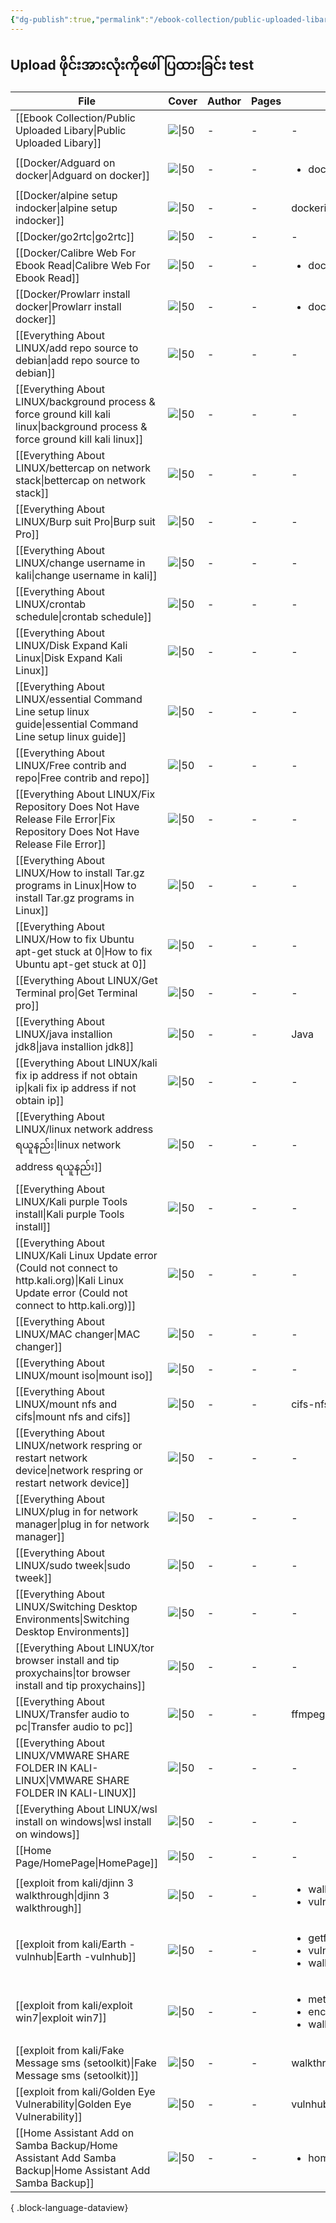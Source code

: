 ```yaml
---
{"dg-publish":true,"permalink":"/ebook-collection/public-uploaded-libary/","dgPassFrontmatter":true,"noteIcon":""}
---
```



## Upload ဖိုင်းအားလုံးကိုဖေါ်ပြထားခြင်း test
| File                                                                                                                                                     | Cover       | Author | Pages | Tags                                                                      |
| -------------------------------------------------------------------------------------------------------------------------------------------------------- | ----------- | ------ | ----- | ------------------------------------------------------------------------- |
| [[Ebook Collection/Public Uploaded Libary\|Public Uploaded Libary]]                                                                                   | ![\|50](\-) | \-     | \-    | \-                                                                        |
| [[Docker/Adguard on docker\|Adguard on docker]]                                                                                                       | ![\|50](\-) | \-     | \-    | <ul><li>dockerio</li></ul>                                                |
| [[Docker/alpine setup indocker\|alpine setup indocker]]                                                                                               | ![\|50](\-) | \-     | \-    | dockerio                                                                  |
| [[Docker/go2rtc\|go2rtc]]                                                                                                                             | ![\|50](\-) | \-     | \-    | \-                                                                        |
| [[Docker/Calibre Web For Ebook Read\|Calibre Web For Ebook Read]]                                                                                     | ![\|50](\-) | \-     | \-    | <ul><li>dockerio</li></ul>                                                |
| [[Docker/Prowlarr  install docker\|Prowlarr  install docker]]                                                                                         | ![\|50](\-) | \-     | \-    | <ul><li>dockerio</li></ul>                                                |
| [[Everything About LINUX/add repo source to debian\|add repo source to debian]]                                                                       | ![\|50](\-) | \-     | \-    | \-                                                                        |
| [[Everything About LINUX/background process & force ground kill kali linux\|background process & force ground kill kali linux]]                       | ![\|50](\-) | \-     | \-    | \-                                                                        |
| [[Everything About LINUX/bettercap on network stack\|bettercap on network stack]]                                                                     | ![\|50](\-) | \-     | \-    | \-                                                                        |
| [[Everything About LINUX/Burp suit Pro\|Burp suit Pro]]                                                                                               | ![\|50](\-) | \-     | \-    | \-                                                                        |
| [[Everything About LINUX/change username in kali\|change username in kali]]                                                                           | ![\|50](\-) | \-     | \-    | \-                                                                        |
| [[Everything About LINUX/crontab schedule\|crontab schedule]]                                                                                         | ![\|50](\-) | \-     | \-    | \-                                                                        |
| [[Everything About LINUX/Disk Expand  Kali Linux\|Disk Expand  Kali Linux]]                                                                           | ![\|50](\-) | \-     | \-    | \-                                                                        |
| [[Everything About LINUX/essential Command Line setup linux guide\|essential Command Line setup linux guide]]                                         | ![\|50](\-) | \-     | \-    | \-                                                                        |
| [[Everything About LINUX/Free contrib  and repo\|Free contrib  and repo]]                                                                             | ![\|50](\-) | \-     | \-    | \-                                                                        |
| [[Everything About LINUX/Fix Repository Does Not Have Release File Error\|Fix Repository Does Not Have Release File Error]]                           | ![\|50](\-) | \-     | \-    | \-                                                                        |
| [[Everything About LINUX/How to install Tar.gz programs in Linux\|How to install Tar.gz programs in Linux]]                                           | ![\|50](\-) | \-     | \-    | \-                                                                        |
| [[Everything About LINUX/How to fix Ubuntu apt-get stuck at 0\|How to fix Ubuntu apt-get stuck at 0]]                                                 | ![\|50](\-) | \-     | \-    | \-                                                                        |
| [[Everything About LINUX/Get Terminal pro\|Get Terminal pro]]                                                                                         | ![\|50](\-) | \-     | \-    | \-                                                                        |
| [[Everything About LINUX/java installion jdk8\|java installion jdk8]]                                                                                 | ![\|50](\-) | \-     | \-    | Java                                                                      |
| [[Everything About LINUX/kali fix ip address if not obtain ip\|kali fix ip address if not obtain ip]]                                                 | ![\|50](\-) | \-     | \-    | \-                                                                        |
| [[Everything About LINUX/linux network address ရယူနည်း\|linux network address ရယူနည်း]]                                                               | ![\|50](\-) | \-     | \-    | \-                                                                        |
| [[Everything About LINUX/Kali purple Tools install\|Kali purple Tools install]]                                                                       | ![\|50](\-) | \-     | \-    | \-                                                                        |
| [[Everything About LINUX/Kali Linux Update error (Could not connect to http.kali.org)\|Kali Linux Update error (Could not connect to http.kali.org)]] | ![\|50](\-) | \-     | \-    | \-                                                                        |
| [[Everything About LINUX/MAC changer\|MAC changer]]                                                                                                   | ![\|50](\-) | \-     | \-    | \-                                                                        |
| [[Everything About LINUX/mount iso\|mount iso]]                                                                                                       | ![\|50](\-) | \-     | \-    | \-                                                                        |
| [[Everything About LINUX/mount nfs and cifs\|mount nfs and cifs]]                                                                                     | ![\|50](\-) | \-     | \-    | cifs-nfs                                                                  |
| [[Everything About LINUX/network respring or restart  network device\|network respring or restart  network device]]                                   | ![\|50](\-) | \-     | \-    | \-                                                                        |
| [[Everything About LINUX/plug in for network manager\|plug in for network manager]]                                                                   | ![\|50](\-) | \-     | \-    | \-                                                                        |
| [[Everything About LINUX/sudo tweek\|sudo tweek]]                                                                                                     | ![\|50](\-) | \-     | \-    | \-                                                                        |
| [[Everything About LINUX/Switching Desktop Environments\|Switching Desktop Environments]]                                                             | ![\|50](\-) | \-     | \-    | \-                                                                        |
| [[Everything About LINUX/tor browser install and tip proxychains\|tor browser install and tip proxychains]]                                           | ![\|50](\-) | \-     | \-    | \-                                                                        |
| [[Everything About LINUX/Transfer audio to pc\|Transfer audio to pc]]                                                                                 | ![\|50](\-) | \-     | \-    | ffmpeg                                                                    |
| [[Everything About LINUX/VMWARE SHARE FOLDER IN KALI-LINUX\|VMWARE SHARE FOLDER IN KALI-LINUX]]                                                       | ![\|50](\-) | \-     | \-    | \-                                                                        |
| [[Everything About LINUX/wsl install on windows\|wsl install on windows]]                                                                             | ![\|50](\-) | \-     | \-    | \-                                                                        |
| [[Home Page/HomePage\|HomePage]]                                                                                                                      | ![\|50](\-) | \-     | \-    | \-                                                                        |
| [[exploit from kali/djinn 3 walkthrough\|djinn 3 walkthrough]]                                                                                        | ![\|50](\-) | \-     | \-    | <ul><li>walkthrought</li><li>vulnhub</li></ul>                            |
| [[exploit from kali/Earth -vulnhub\|Earth -vulnhub]]                                                                                                  | ![\|50](\-) | \-     | \-    | <ul><li>getfullshell</li><li>vulnhub</li><li>walkthrought</li></ul>       |
| [[exploit from kali/exploit win7\|exploit win7]]                                                                                                      | ![\|50](\-) | \-     | \-    | <ul><li>metasploit</li><li>encrypt-decrpyt</li><li>walkthrought</li></ul> |
| [[exploit from kali/Fake Message sms (setoolkit)\|Fake Message sms (setoolkit)]]                                                                      | ![\|50](\-) | \-     | \-    | walkthrought                                                              |
| [[exploit from kali/Golden Eye Vulnerability\|Golden Eye Vulnerability]]                                                                              | ![\|50](\-) | \-     | \-    | vulnhub,walkthrought                                                      |
| [[Home Assistant Add on  Samba Backup/Home Assistant Add Samba Backup\|Home Assistant Add Samba Backup]]                                              | ![\|50](\-) | \-     | \-    | <ul><li>homeassist</li></ul>                                              |

{ .block-language-dataview}

<div id="sakana-widget"></div>
<script
  defer
  src="https://cdn.jsdelivr.net/npm/sakana-widget@2.0.1/lib/sakana.min.js"
></script>
<script>
  document.addEventListener('DOMContentLoaded', () => {
    new SakanaWidget().mount('#sakana-widget');
  });
</script>